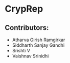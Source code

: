 # CrypRep

## Contributors:
- Atharva Girish Ramgirkar
- Siddharth Sanjay Gandhi
- Srishti V
- Vaishnav Srinidhi
